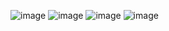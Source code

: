 ![image](https://github.com/user-attachments/assets/a0fd62c8-ab36-4409-b057-417076dbd5af)
![image](https://github.com/user-attachments/assets/2bb25e68-ee4c-4ea7-a71d-360e39c668d0)
![image](https://github.com/user-attachments/assets/937e9dcd-62a9-4310-bd67-480a6f12b0db)
![image](https://github.com/user-attachments/assets/3f4833af-7830-4082-a434-e6ec2b7e7d51)
